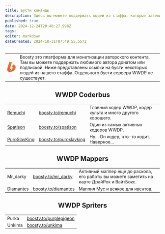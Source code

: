 ```yaml
---
title: Бусти команды
description: Здесь вы можете поддержать людей из стаффа, которые завели свой бусти.
published: true
date: 2024-12-24T20:48:27.998Z
tags: 
editor: markdown
dateCreated: 2024-10-31T07:49:55.557Z
---
```


<center>
<table class="desc">
  <tr>
		<td><img src="/boosty.png" width="128"></td>
    <td>Boosty это платформа для монетизации авторского контента. Там вы можете поддержать любимого автора донатом или подпиской. Ниже представлены ссылки на бусти некоторых людей из нашего стаффа. Отдельного бусти сервера WWDP не существует.</td>
	</tr>
</table>

<p>

## WWDP Coderbus

<table class="cockers">
	<tr>
    <td><a href="https://github.com/Remuchi">Remuchi</a></td>
    <td ><a href="	https://boosty.to/remuchi">boosty.to/remuchi</a></td>
    <td>Главный кодер WWDP, кодер культа и много другого хорошего.</td>
	</tr>
  <tr>
    <td><a href="https://github.com/Spatison">Spatison</a></td>
    <td><a href="https://boosty.to/spatison">boosty.to/spatison</a></td>
    <td>Один из самых активных кодеров WWDP.</td>
	</tr>
   <tr>
    <td><a href="https://github.com/PuroSlavKing">PuroSlavKing</a></td>
    <td><a href="https://boosty.to/puroslavking">boosty.to/puroslavking</a></td>
    <td>Ну... Он кодер, что-то кодит. Наверное...</td>
	</tr>
<!--  <tr>
    <td>Sample Text</td>
    <td><a href="">Sample Link</a></td>
    <td>Sample Text</td>
	</tr>-->
</table>

## WWDP Mappers

<table class="mappers">
<tr>
    <td>Mr_darky</td>
    <td><a href="https://boosty.to/mr_darky">boosty.to/mr_darky</a></td>
    <td>Активный маппер еще до раскола, его работы вы можете заметить на карте ДрайРок и ВайтБокс.</td>
</tr>
<tr>
    <td>Diamantes</td>
    <td><a href="https://boosty.to/diamantes_00">boosty.to/diamantes</a></td>
    <td>Маппил Мус и всякое для ивентов.</td>
</tr>
</table>

## WWDP Spriters

<table class="spriters">
<tr>
    <td>Purka</td>
    <td><a href="https://boosty.to/purplepigeon">boosty.to/purplepigeon</a></td>
</tr>
<tr>
    <td>Unkima</td>
    <td><a href="https://boosty.to/unkima">boosty.to/unkima</a></td>
</tr>
</table>